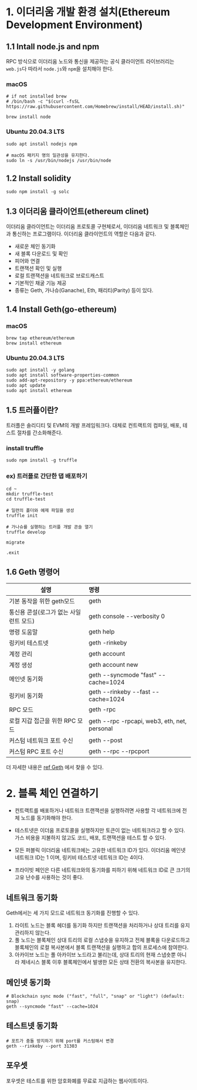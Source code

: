 # 1. 이더리움 개발 환경 설치(Ethereum Development Environment)



## 1.1 Intall node.js and npm

RPC 방식으로 이더리움 노드와 통신을 제공하는 공식 클라이언트 라이브러리는 `web.js`다 따라서 `node.js`와 `npm`을 설치해야 한다.



### macOS

```
# if not installed brew
# /bin/bash -c "$(curl -fsSL https://raw.githubusercontent.com/Homebrew/install/HEAD/install.sh)"

brew install node
```



### Ubuntu 20.04.3 LTS

```
sudo apt install nodejs npm

# macOS 패키지 명의 일관성을 유지한다.
sudo ln -s /usr/bin/nodejs /usr/bin/node
```



## 1.2 Install solidity

```
sudo npm install -g solc
```



## 1.3 이더리움 클라이언트(ethereum clinet)

이더리움 클라이언트는 이더리움 프로토콜 구현체로서, 이더리움 네트워크 및 블록체인과 통신하는 프로그램이다. 이더리움 클라이언트의 역할은 다음과 같다.

- 새로운 체인 동기화
- 새 블록 다운로드 및 확인
- 피어와 연결
- 트랜잭션 확인 및 실행
- 로컬 트랜잭션을 네트워크로 브로드캐스트
- 기본적인 채굴 기능 제공
- 종류는 Geth, 가나슈(Ganache), Eth, 패리티(Parity) 등이 있다.



## 1.4 Install Geth(go-ethereum)

### macOS

```
brew tap ethereum/ethereum
brew install ethereum
```



### Ubuntu 20.04.3 LTS

```
sudo apt install -y golang
sudo apt install software-properties-common
sudo add-apt-repository -y ppa:ethereum/ethereum
sudo apt update
sudo apt install ethereum
```



## 1.5 트러플이란?

트러플은 솔리디티 및 EVM의 개발 프레임워크다. 대체로 컨트랙트의 컴파일, 배포, 테스트 절차를 간소화해준다.



### install truffle

```
sudo npm install -g truffle
```



### ex) 트러플로 간단한 댑 배포하기

```
cd ~
mkdir truffle-test
cd truffle-test

# 일련의 폴더와 예제 파일을 생성
truffle init

# 가나슈를 실행하는 트러플 개발 콘솔 열기
truffle develop

migrate

.exit
```



## 1.6 Geth 명령어



| 설명                                   | 명령                                         |
| -------------------------------------- | :------------------------------------------- |
| 기본 동작을 위한 geth모드              | geth                                         |
| 통신용 콘설(로그가 없는 사일런트 모드) | geth console --verbosity 0                   |
| 명령 도움말                            | geth help                                    |
| 링키비 테스트넷                        | geth -rinkeby                                |
| 계정 관리                              | geth account                                 |
| 계정 생성                              | geth account new                             |
| 메인넷 동기화                          | geth --syncmode "fast" --cache=1024          |
| 링키비 동기화                          | geth --rinkeby --fast --cache=1024           |
| RPC 모드                               | geth -rpc                                    |
| 로컬 지갑 접근을 위한 RPC 모드         | geth --rpc -rpcapi, web3, eth, net, personal |
| 커스텀 네트워크 포트 수신              | geth --post <port>                           |
| 커스텀 RPC 포트 수신                   | geth --rpc --rpcport <port>                  |



더 자세한 내용은 [ref Geth](https://geth.ethereum.org/docs/dapp/native-bindings) 에서 찾을 수 있다.



# 2. 블록 체인 연결하기

- 컨트랙트를 배포하거나 네트워크 트랜잭션을 실행하려면 사용할 각 네트워크에 전체 노드를 동기화해야 한다.

- 테스트넷은 이더움 프로토콜을 실행하지만 토큰이 없는 네트워크라고 할 수 있다. 가스 비용을 지불하지 않고도 코드, 배포, 트랜잭션을 테스트 할 수 있다.

- 모든 퍼블릭 이더리움 네트워크에는 고유한 네트워크 ID가 있다. 이더리움 메인넷 네트워크 ID는 1 이며, 링키비 테스트넷 네트워크 ID는 4이다.
- 프라이빗 페인은 다른 네트워크와의 동기화를 피하기 위해 네트워크 ID로 큰 크기의 고유 난수를 사용하는 것이 좋다.



## 네트워크 동기화

Geth에서는 세 가지 모드로 네트워크 동기화를 진행할 수 있다.

1. 라이트 노드는 블록 헤더를 동기화 하지만 트랜잭션을 처리하거나 상대 트리를 유지 관리하지 않는다.
2. 풀 노드는 블록체인 상대 트리의 로컬 스냅숏을 유지하고 전체 블록을 다운로드하고 블록체인의 로컬 복사본에서 블록 트랜잭션을 실행하고 합의 프로세스에 참여한다.
3. 아카이브 노드는 풀 아카이브 노드라고 불리는데, 상대 트리의 현재 스냅숏뿐 아니라 제네시스 블록 이후 블록체인에서 발생한 모든 상태 전환의 복사본을 유지한다.



## 메인넷 동기화

```
# Blockchain sync mode ("fast", "full", "snap" or "light") (default: snap)
geth --syncmode "fast" --cache=1024
```



## 테스트넷 동기화

```
# 포트가 충돌 방지하기 위해 port를 커스텀해서 변경
geth --rinkeby --port 31303
```



## 포우셋

포우셋은 테스트를 위한 암호화폐를 무료로 지급하는 웹사이트이다.